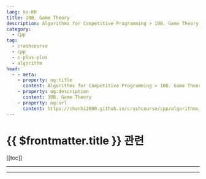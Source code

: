 ```yaml
---
lang: ko-KR
title: 10B. Game Theory
description: Algorithms for Competitive Programming > 10B. Game Theory
category:
  - Cpp
tag: 
  - crashcourse
  - cpp
  - c-plus-plus
  - algorithm
head:
  - - meta:
    - property: og:title
      content: Algorithms for Competitive Programming > 10B. Game Theory
    - property: og:description
      content: 10B. Game Theory
    - property: og:url
      content: https://chanhi2000.github.io/crashcourse/cpp/algorithms-for-competitive-programming/09-graphs/10B.html
---
```


# {{ $frontmatter.title }} 관련

[[toc]]

---

---
